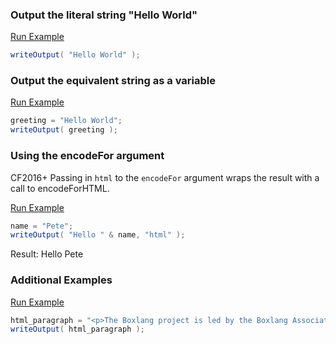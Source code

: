 ### Output the literal string "Hello World"



<a href="https://try.boxlang.io/?code=eJwrL8osSfUvLSkoLdFQUPJIzcnJVwjPL8pJUVLQtOYCAKyDbxm%3D" target="_blank">Run Example</a>

```java
writeOutput( "Hello World" );

```


### Output the equivalent string as a variable



<a href="https://try.boxlang.io/?code=eJxLL0pNLcnMS1ewVVDySM3JyVcIzy%2FKSVGy5iovyixJ9S8tKSgt0VBIhynTtOYCAM6DEV8%3D" target="_blank">Run Example</a>

```java
greeting = "Hello World";
writeOutput( greeting );

```


### Using the encodeFor argument

CF2016+ Passing in `html` to the `encodeFor` argument wraps the result with a call to encodeForHTML.

<a href="https://try.boxlang.io/?code=eJzLS8xNVbBVUApILUlVsuYqL8osSfUvLSkoLdFQUPJIzcnJV1BSUFPIAyrTUVDKKMnNUVLQtOYCAOVaEGw%3D" target="_blank">Run Example</a>

```java
name = "Pete";
writeOutput( "Hello " & name, "html" );

```

Result: Hello Pete

### Additional Examples

<a href="https://try.boxlang.io/?code=eJxVUEFOxDAMvPMKqwcEB9o72620dyQOIK6rbOo2hjQOjtNqeT0JixZx9IxnPGOniz9GI2YWEx3soenj8OoQnrJFhCj8jlaBEngc4XQGvXKHlNiSUeJwG04p7l420i8Ub8IIBgKHhyKfSC9sb8AJTvumcaoxPXYdhnajD4o4kmlZ5q5OXXFJ6fiGghSaZkh1BPN3q%2B%2FM0MIBZuGNwnyNuDmyrga1vCykWuIq%2F8RN2VosJjwB6YXPgfRc64zoaUWpRp%2FZ%2BIomnnQzgvDbI4vmunCpUcGUY2TRIgQMKwmHBYPCxFL8VvQcUVK9PmN5XVjZrzi2fReHZnezCSk%2BZ41Z78D9f%2F%2F97uYbebiSmQ%3D%3D" target="_blank">Run Example</a>

```java
html_paragraph = "<p>The Boxlang project is led by the Boxlang Association&nbsp;Switzerland a non-profit&nbsp;<a href=""https://en.wikipedia.org/wiki/Swiss_Verein"">swiss association</a>. A growing project which is committed to the success of its community by delivering quality software and a nurturing&nbsp;and supportive environment for developers to get involved.</p>";
writeOutput( html_paragraph );

```



